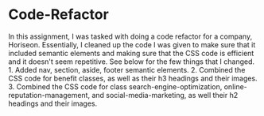 # Code-Refactor

In this assignment, I was tasked with doing a code refactor for a company, Horiseon.  Essentially, I cleaned up the code I was given to make sure that it included semantic elements and making sure that the CSS code is efficient and it doesn't seem repetitive.  See below for the few things that I changed.
    1. Added nav, section, aside, footer semantic elements.
    2. Combined the CSS code for benefit classes, as well as their h3 headings and their images.
    3. Combined the CSS code for class search-engine-optimization, online-reputation-management, and social-media-marketing, as well their h2 headings and their images. 



